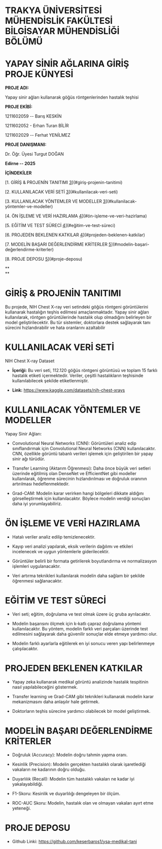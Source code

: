# **TRAKYA ÜNİVERSİTESİ MÜHENDİSLİK FAKÜLTESİ BİLGİSAYAR MÜHENDİSLİĞİ BÖLÜMÜ**

# **YAPAY SİNİR AĞLARINA GİRİŞ PROJE KÜNYESİ**

**PROJE ADI:**

Yapay sinir ağları kullanarak göğüs röntgenlerinden hastalık teşhisi

**PROJE EKİBİ:**

1211602059 -- Barış KESKİN

1211602052 - Erhan Turan BİLİR

1211602029 -- Ferhat YENİLMEZ

**PROJE DANIŞMANI:**

Dr. Öğr. Üyesi Turgut DOĞAN

**Edirne -- 2025**

**İÇİNDEKİLER**

[1. GİRİŞ & PROJENİN TANITIMI
[3](#giriş-projenin-tanitimi)](#giriş-projenin-tanitimi)

[2. KULLANILACAK VERİ SETİ
[3](#kullanilacak-veri-seti)](#kullanilacak-veri-seti)

[3. KULLANILACAK YÖNTEMLER VE MODELLER
[3](#kullanilacak-yöntemler-ve-modeller)](#kullanilacak-yöntemler-ve-modeller)

[4. ÖN İŞLEME VE VERİ HAZIRLAMA
[4](#ön-işleme-ve-veri-hazirlama)](#ön-işleme-ve-veri-hazirlama)

[5. EĞİTİM VE TEST SÜRECİ
[4](#eğitim-ve-test-süreci)](#eğitim-ve-test-süreci)

[6. PROJEDEN BEKLENEN KATKILAR
[4](#projeden-beklenen-katkilar)](#projeden-beklenen-katkilar)

[7. MODELİN BAŞARI DEĞERLENDİRME KRİTERLER
[5](#modelin-başari-değerlendirme-kriterler)](#modelin-başari-değerlendirme-kriterler)

[8. PROJE DEPOSU [5](#proje-deposu)](#proje-deposu)

**\
**

# GİRİŞ & PROJENİN TANITIMI

Bu projede, NIH Chest X-ray veri setindeki göğüs röntgeni görüntülerini
kullanarak hastalığın teşhis edilmesi amaçlanmaktadır. Yapay sinir
ağları kullanılarak, röntgen görüntülerinde hastalık olup olmadığını
belirleyen bir model geliştirilecektir. Bu tür sistemler, doktorlara
destek sağlayarak tanı sürecini hızlandırabilir ve hata oranlarını
azaltabilir

# KULLANILACAK VERİ SETİ

NIH Chest X-ray Dataset

- **İçeriği:** Bu veri seti, 112.120 göğüs röntgeni görüntüsü ve toplam
  15 farklı hastalık etiketi içermektedir. Veriler, çeşitli
  hastalıkların teşhisinde kullanılabilecek şekilde etiketlenmiştir.

- **Link:** https://www.kaggle.com/datasets/nih-chest-xrays

# KULLANILACAK YÖNTEMLER VE MODELLER

Yapay Sinir Ağları:

- Convolutional Neural Networks (CNN): Görüntüleri analiz edip
  sınıflandırmak için Convolutional Neural Networks (CNN)
  kullanılacaktır. CNN, özellikle görüntü tabanlı verileri işlemek için
  geliştirilen bir yapay sinir ağı türüdür.

- Transfer Learning (Aktarım Öğrenmesi): Daha önce büyük veri setleri
  üzerinde eğitilmiş olan DenseNet ve EfficientNet gibi modeller
  kullanılarak, öğrenme sürecinin hızlandırılması ve doğruluk oranının
  artırılması hedeflenmektedir.

- Grad-CAM: Modelin karar verirken hangi bölgeleri dikkate aldığını
  görselleştirmek için kullanılacaktır. Böylece modelin verdiği
  sonuçları daha iyi yorumlayabiliriz.

# ÖN İŞLEME VE VERİ HAZIRLAMA

- Hatalı veriler analiz edilip temizlenecektir.

- Kayıp veri analizi yapılarak, eksik verilerin dağılımı ve etkileri
  incelenecek ve uygun yöntemlerle giderilecektir.

- Görüntüler belirli bir formata getirilerek boyutlandırma ve
  normalizasyon işlemleri uygulanacaktır.

- Veri artırma teknikleri kullanılarak modelin daha sağlam bir şekilde
  öğrenmesi sağlanacaktır.

# EĞİTİM VE TEST SÜRECİ

- Veri seti; eğitim, doğrulama ve test olmak üzere üç gruba
  ayrılacaktır.

- Modelin başarısını ölçmek için k-katlı çapraz doğrulama yöntemi
  kullanılacaktır. Bu yöntem, modelin farklı veri parçaları üzerinde
  test edilmesini sağlayarak daha güvenilir sonuçlar elde etmeye
  yardımcı olur.

- Modelin farklı ayarlarla eğitilerek en iyi sonucu veren yapı
  belirlenmeye çalışılacaktır.

# PROJEDEN BEKLENEN KATKILAR

- Yapay zeka kullanarak medikal görüntü analizinde hastalık tespitinin
  nasıl yapılabileceğini göstermek.

- Transfer learning ve Grad-CAM gibi teknikleri kullanarak modelin karar
  mekanizmasını daha anlaşılır hale getirmek.

- Doktorların teşhis sürecine yardımcı olabilecek bir model geliştirmek.

# MODELİN BAŞARI DEĞERLENDİRME KRİTERLER

- Doğruluk (Accuracy): Modelin doğru tahmin yapma oranı.

- Kesinlik (Precision): Modelin gerçekten hastalıklı olarak işaretlediği
  vakaların ne kadarının doğru olduğu.

- Duyarlılık (Recall): Modelin tüm hastalıklı vakaları ne kadar iyi
  yakalayabildiği.

- F1-Skoru: Kesinlik ve duyarlılığı dengeleyen bir ölçüm.

- ROC-AUC Skoru: Modelin, hastalık olan ve olmayan vakaları ayırt etme
  yeteneği.

# PROJE DEPOSU

- Github Linki: https://github.com/keserbaros1/ysa-medikal-tani
